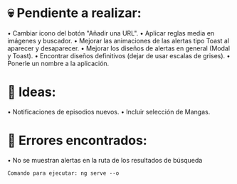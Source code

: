 # 💀 Pendiente a realizar:

• Cambiar icono del botón "Añadir una URL".
• Aplicar reglas media en imágenes y buscador.
• Mejorar las animaciones de las alertas tipo Toast al aparecer y desaparecer.
• Mejorar los diseños de alertas en general (Modal y Toast).
• Encontrar diseños definitivos (dejar de usar escalas de grises).
• Ponerle un nombre a la aplicación.

# 🧠 Ideas:

• Notificaciones de episodios nuevos.
• Incluir selección de Mangas.

# 🐞 Errores encontrados:

• No se muestran alertas en la ruta de los resultados de búsqueda

    Comando para ejecutar: ng serve --o